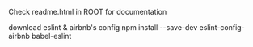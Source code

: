 Check readme.html in ROOT for documentation

download eslint & airbnb's config
npm install --save-dev eslint-config-airbnb babel-eslint
